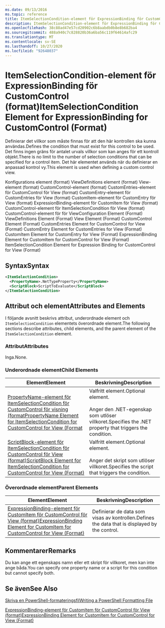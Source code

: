 ```yaml
---
ms.date: 09/13/2016
ms.topic: reference
title: ItemSelectionCondition-element för ExpressionBinding för CustomControl (format)
description: ItemSelectionCondition-element för ExpressionBinding för CustomControl (format)
ms.openlocfilehash: 38c88ad47e57cd20902c6b8aabdb0b8e8b682ba4
ms.sourcegitcommit: 488a940c7c828820b36a6ba56c119f64614afc29
ms.translationtype: MT
ms.contentlocale: sv-SE
ms.lasthandoff: 10/27/2020
ms.locfileid: "92648037"
---
```

# <a name="itemselectioncondition-element-for-expressionbinding-for-customcontrol-format"></a><span data-ttu-id="e15d5-103">ItemSelectionCondition-element för ExpressionBinding för CustomControl (format)</span><span class="sxs-lookup"><span data-stu-id="e15d5-103">ItemSelectionCondition Element for ExpressionBinding for CustomControl (Format)</span></span>

<span data-ttu-id="e15d5-104">Definierar det villkor som måste finnas för att den här kontrollen ska kunna användas.</span><span class="sxs-lookup"><span data-stu-id="e15d5-104">Defines the condition that must exist for this control to be used.</span></span> <span data-ttu-id="e15d5-105">Det finns ingen gräns för antalet urvals villkor som kan anges för ett kontroll objekt.</span><span class="sxs-lookup"><span data-stu-id="e15d5-105">There is no limit to the number of selection conditions that can be specified for a control item.</span></span> <span data-ttu-id="e15d5-106">Det här elementet används när du definierar en anpassad kontrol vy.</span><span class="sxs-lookup"><span data-stu-id="e15d5-106">This element is used when defining a custom control view.</span></span>

<span data-ttu-id="e15d5-107">Konfigurations element (format) ViewDefinitions element (format) View-element (format) CustomControl-element (format) CustomEntries-element för CustomControl för View (format) CustomEntry-element för CustomEntries för View (format) CustomItem-element för CustomEntry för View (format) ExpressionBinding-element för CustomItem för View (format) CustomControl-element för ItemSelectionCondition för View (format) CustomControl-element för för View</span><span class="sxs-lookup"><span data-stu-id="e15d5-107">Configuration Element (Format) ViewDefinitions Element (Format) View Element (Format) CustomControl Element (Format) CustomEntries Element for CustomControl for View (Format) CustomEntry Element for CustomEntries for View (Format) CustomItem Element for CustomEntry for View (Format) ExpressionBinding Element for CustomItem for CustomControl for View (Format) ItemSelectionCondition Element for Expression Binding for CustomControl for View (Format)</span></span>

## <a name="syntax"></a><span data-ttu-id="e15d5-108">Syntax</span><span class="sxs-lookup"><span data-stu-id="e15d5-108">Syntax</span></span>

```xml
<ItemSelectionCondition>
  <PropertyName>.NetTypeProperty</PropertyName>
  <ScriptBlock>ScriptToEvaluate</ScriptBlock>
</ItemSelectionCondition>
```

## <a name="attributes-and-elements"></a><span data-ttu-id="e15d5-109">Attribut och element</span><span class="sxs-lookup"><span data-stu-id="e15d5-109">Attributes and Elements</span></span>

<span data-ttu-id="e15d5-110">I följande avsnitt beskrivs attribut, underordnade element och `ItemSelectionCondition` elementets överordnade element.</span><span class="sxs-lookup"><span data-stu-id="e15d5-110">The following sections describe attributes, child elements, and the parent element of the `ItemSelectionCondition` element.</span></span>

### <a name="attributes"></a><span data-ttu-id="e15d5-111">Attribut</span><span class="sxs-lookup"><span data-stu-id="e15d5-111">Attributes</span></span>

<span data-ttu-id="e15d5-112">Inga.</span><span class="sxs-lookup"><span data-stu-id="e15d5-112">None.</span></span>

### <a name="child-elements"></a><span data-ttu-id="e15d5-113">Underordnade element</span><span class="sxs-lookup"><span data-stu-id="e15d5-113">Child Elements</span></span>

|<span data-ttu-id="e15d5-114">Element</span><span class="sxs-lookup"><span data-stu-id="e15d5-114">Element</span></span>|<span data-ttu-id="e15d5-115">Beskrivning</span><span class="sxs-lookup"><span data-stu-id="e15d5-115">Description</span></span>|
|-------------|-----------------|
|[<span data-ttu-id="e15d5-116">PropertyName-element för ItemSelectionCondition för CustomControl för visning (format</span><span class="sxs-lookup"><span data-stu-id="e15d5-116">PropertyName Element for ItemSelectionCondition for CustomControl for View (Format</span></span>](./propertyname-element-for-itemselectioncondition-for-customcontrol-for-view-format.md)|<span data-ttu-id="e15d5-117">Valfritt element.</span><span class="sxs-lookup"><span data-stu-id="e15d5-117">Optional element.</span></span><br /><br /> <span data-ttu-id="e15d5-118">Anger den .NET-egenskap som utlöser villkoret.</span><span class="sxs-lookup"><span data-stu-id="e15d5-118">Specifies the .NET property that triggers the condition.</span></span>|
|[<span data-ttu-id="e15d5-119">ScriptBlock-element för ItemSelectionCondition för CustomControl för View (format)</span><span class="sxs-lookup"><span data-stu-id="e15d5-119">ScriptBlock Element for ItemSelectionCondition for CustomControl for View (Format)</span></span>](./scriptblock-element-for-itemselectioncondition-for-customcontrol-for-view-format.md)|<span data-ttu-id="e15d5-120">Valfritt element.</span><span class="sxs-lookup"><span data-stu-id="e15d5-120">Optional element.</span></span><br /><br /> <span data-ttu-id="e15d5-121">Anger det skript som utlöser villkoret.</span><span class="sxs-lookup"><span data-stu-id="e15d5-121">Specifies the script that triggers the condition.</span></span>|

### <a name="parent-elements"></a><span data-ttu-id="e15d5-122">Överordnade element</span><span class="sxs-lookup"><span data-stu-id="e15d5-122">Parent Elements</span></span>

|<span data-ttu-id="e15d5-123">Element</span><span class="sxs-lookup"><span data-stu-id="e15d5-123">Element</span></span>|<span data-ttu-id="e15d5-124">Beskrivning</span><span class="sxs-lookup"><span data-stu-id="e15d5-124">Description</span></span>|
|-------------|-----------------|
|[<span data-ttu-id="e15d5-125">ExpressionBinding-element för CustomItem för CustomControl för View (format)</span><span class="sxs-lookup"><span data-stu-id="e15d5-125">ExpressionBinding Element for CustomItem for CustomControl for View (Format)</span></span>](./expressionbinding-element-for-customitem-for-customcontrol-for-view-format.md)|<span data-ttu-id="e15d5-126">Definierar de data som visas av kontrollen.</span><span class="sxs-lookup"><span data-stu-id="e15d5-126">Defines the data that is displayed by the control.</span></span>|

## <a name="remarks"></a><span data-ttu-id="e15d5-127">Kommentarer</span><span class="sxs-lookup"><span data-stu-id="e15d5-127">Remarks</span></span>

<span data-ttu-id="e15d5-128">Du kan ange ett egenskaps namn eller ett skript för villkoret, men kan inte ange båda.</span><span class="sxs-lookup"><span data-stu-id="e15d5-128">You can specify one property name or a script for this condition but cannot specify both.</span></span>

## <a name="see-also"></a><span data-ttu-id="e15d5-129">Se även</span><span class="sxs-lookup"><span data-stu-id="e15d5-129">See Also</span></span>

[<span data-ttu-id="e15d5-130">Skriva en PowerShell-formateringsfil</span><span class="sxs-lookup"><span data-stu-id="e15d5-130">Writing a PowerShell Formatting File</span></span>](./writing-a-powershell-formatting-file.md)

[<span data-ttu-id="e15d5-131">ExpressionBinding-element för CustomItem för CustomControl för View (format)</span><span class="sxs-lookup"><span data-stu-id="e15d5-131">ExpressionBinding Element for CustomItem for CustomControl for View (Format)</span></span>](./expressionbinding-element-for-customitem-for-customcontrol-for-view-format.md)
